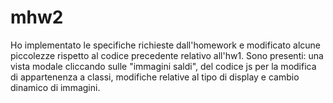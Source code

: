 # mhw2

Ho implementato le specifiche richieste dall'homework e modificato alcune piccolezze rispetto al codice precedente relativo all'hw1.
Sono presenti: una vista modale cliccando sulle "immagini saldi", del codice js per la modifica di appartenenza a classi, modifiche relative al tipo di display e cambio dinamico di immagini.
